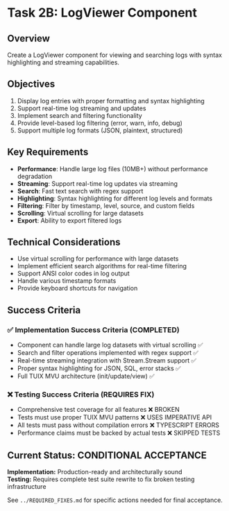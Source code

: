 # Task 2B: LogViewer Component

## Overview
Create a LogViewer component for viewing and searching logs with syntax highlighting and streaming capabilities.

## Objectives
1. Display log entries with proper formatting and syntax highlighting
2. Support real-time log streaming and updates
3. Implement search and filtering functionality
4. Provide level-based log filtering (error, warn, info, debug)
5. Support multiple log formats (JSON, plaintext, structured)

## Key Requirements
- **Performance**: Handle large log files (10MB+) without performance degradation
- **Streaming**: Support real-time log updates via streaming
- **Search**: Fast text search with regex support
- **Highlighting**: Syntax highlighting for different log levels and formats
- **Filtering**: Filter by timestamp, level, source, and custom fields
- **Scrolling**: Virtual scrolling for large datasets
- **Export**: Ability to export filtered logs

## Technical Considerations
- Use virtual scrolling for performance with large datasets
- Implement efficient search algorithms for real-time filtering
- Support ANSI color codes in log output
- Handle various timestamp formats
- Provide keyboard shortcuts for navigation

## Success Criteria

### ✅ Implementation Success Criteria (COMPLETED)
- Component can handle large log datasets with virtual scrolling ✅
- Search and filter operations implemented with regex support ✅ 
- Real-time streaming integration with Stream.Stream support ✅
- Proper syntax highlighting for JSON, SQL, error stacks ✅
- Full TUIX MVU architecture (init/update/view) ✅

### ❌ Testing Success Criteria (REQUIRES FIX)
- Comprehensive test coverage for all features ❌ BROKEN
- Tests must use proper TUIX MVU patterns ❌ USES IMPERATIVE API
- All tests must pass without compilation errors ❌ TYPESCRIPT ERRORS
- Performance claims must be backed by actual tests ❌ SKIPPED TESTS

## Current Status: CONDITIONAL ACCEPTANCE

**Implementation:** Production-ready and architecturally sound  
**Testing:** Requires complete test suite rewrite to fix broken testing infrastructure

See `../REQUIRED_FIXES.md` for specific actions needed for final acceptance.
